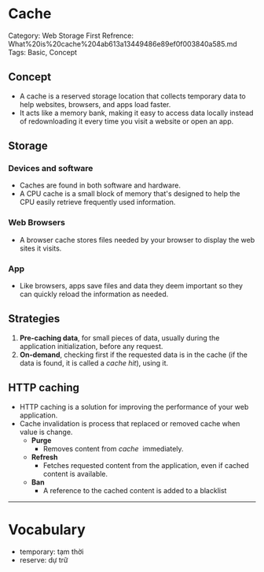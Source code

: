 # Cache

Category: Web Storage
First Refrence: What%20is%20cache%204ab613a13449486e89ef0f003840a585.md
Tags: Basic, Concept

## Concept

- A cache is a reserved storage location that collects temporary data to help websites, browsers, and apps load faster.
- It acts like a memory bank, making it easy to access data locally instead of redownloading it every time you visit a website or open an app.

## Storage

### ****Devices and software****

- Caches are found in both software and hardware.
- A CPU cache is a small block of memory that's designed to help the CPU easily retrieve frequently used information.

### ****Web Browsers****

- A browser cache stores files needed by your browser to display the web sites it visits.

### App

- Like browsers, apps save files and data they deem important so they can quickly reload the information as needed.

## Strategies

1. **Pre-caching data**, for small pieces of data, usually during the application initialization, before any request.
2. **On-demand**, checking first if the requested data is in the cache (if the data is found, it is called a *cache hit*), using it.

## HTTP caching

- HTTP caching is a solution for improving the performance of your web application.
- Cache invalidation is process that replaced or removed cache when value is change.
    - **Purge**
        - Removes content from *cache*
         immediately.
    - **Refresh**
        - Fetches requested content from the application, even if cached content is available.
    - **Ban**
        - A reference to the cached content is added to a blacklist

---

# Vocabulary

- temporary: tạm thời
- reserve: dự trữ
